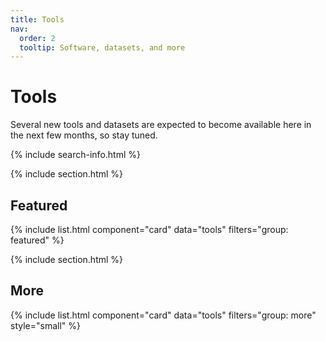 ```yaml
---
title: Tools
nav:
  order: 2
  tooltip: Software, datasets, and more
---
```


# <i class="fas fa-tools"></i>Tools
Several new tools and datasets are expected to become available here in the next few months, so stay tuned.

{% include search-info.html %}

{% include section.html %}

## Featured

{% include list.html component="card" data="tools" filters="group: featured" %}

{% include section.html %}

## More

{% include list.html component="card" data="tools" filters="group: more" style="small" %}
